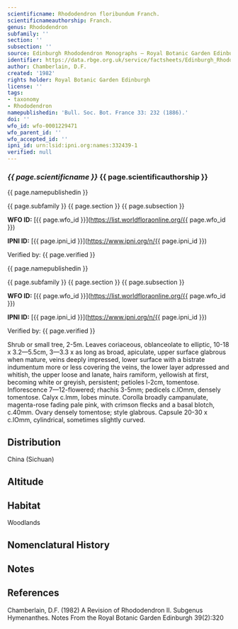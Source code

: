 ```yaml
---
scientificname: Rhododendron floribundum Franch.
scientificnameauthorship: Franch.
genus: Rhododendron
subfamily: ''
section: ''
subsection: ''
source: Edinburgh Rhododendron Monographs – Royal Botanic Garden Edinburgh
identifier: https://data.rbge.org.uk/service/factsheets/Edinburgh_Rhododendron_Monographs.xhtml
author: Chamberlain, D.F.
created: '1982'
rights holder: Royal Botanic Garden Edinburgh
license: ''
tags:
- taxonomy
- Rhododendron
namepublishedin: 'Bull. Soc. Bot. France 33: 232 (1886).'
doi: ''
wfo_id: wfo-0001229471
wfo_parent_id: ''
wfo_accepted_id: ''
ipni_id: urn:lsid:ipni.org:names:332439-1
verified: null
---
```

### _{{ page.scientificname }}_ {{ page.scientificauthorship }}
 {{ page.namepublishedin }}

{{ page.subfamily }} {{ page.section }} {{ page.subsection }}

**WFO ID:** [{{ page.wfo_id }}](https://list.worldfloraonline.org/{{ page.wfo_id }})

**IPNI ID:** [{{ page.ipni_id }}](https://www.ipni.org/n/{{ page.ipni_id }})

Verified by: {{ page.verified }}

 {{ page.namepublishedin }}

{{ page.subfamily }} {{ page.section }} {{ page.subsection }}

**WFO ID:** [{{ page.wfo_id }}](https://list.worldfloraonline.org/{{ page.wfo_id }})

**IPNI ID:** [{{ page.ipni_id }}](https://www.ipni.org/n/{{ page.ipni_id }})

Verified by: {{ page.verified }}



Shrub or small tree, 2-5m. Leaves coriaceous, oblanceolate to elliptic, 10-18 x 3.2—5.5cm, 3—3.3 x as long as broad, apiculate, upper surface glabrous when mature, veins deeply impressed, lower surface with a bistrate indumentum more or less covering the veins, the lower layer adpressed and whitish, the upper loose and lanate, hairs ramiform, yellowish at first, becoming white or greyish, persistent; petioles l-2cm, tomentose. Inflorescence 7—12-flowered; rhachis 3-5mm; pedicels c.lOmm, densely tomentose. Calyx c.lmm, lobes minute. Corolla broadly campanulate, magenta-rose fading pale pink, with crimson flecks and a basal blotch, c.40mm. Ovary densely tomentose; style glabrous. Capsule 20-30 x c.lOmm, cylindrical, sometimes slightly curved.

## Distribution
China (Sichuan)

## Altitude


## Habitat
Woodlands

## Nomenclatural History

                       
## Notes


## References

Chamberlain, D.F. (1982) A Revision of Rhododendron II. Subgenus Hymenanthes. Notes From the Royal Botanic Garden Edinburgh 39(2):320
